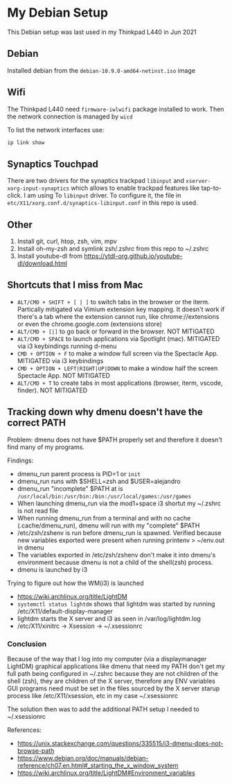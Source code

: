 # My Debian Setup

This Debian setup was last used in my Thinkpad L440 in Jun 2021

## Debian

Installed debian from the `debian-10.9.0-amd64-netinst.iso` image 

## Wifi

The Thinkpad L440 need `firmware-iwlwifi` package installed to work. Then the network connection is managed by `wicd`

To list the network interfaces use:

```sh
ip link show
```

## Synaptics Touchpad

There are two drivers for the synaptics trackpad `libinput` and `xserver-xorg-input-synaptics` which allows to enable trackpad features like tap-to-click. I am using To `libinput` driver. To configure it, the file in `etc/X11/xorg.conf.d/synaptics-libinput.conf` in this repo is used.

## Other

1. Install git, curl, htop, zsh, vim, mpv
2. Install oh-my-zsh and symlink zsh/.zshrc from this repo to ~/.zshrc
3. Install youtube-dl from https://ytdl-org.github.io/youtube-dl/download.html

## Shortcuts that I miss from Mac

* `ALT/CMD + SHIFT + [ | ]` to switch tabs in the browser or the iterm. Partically mitigated via Vimium extension key mapping. It doesn't work if there's a tab where the extension cannot run, like chrome://extensions or even the chrome.google.com (extensions store) 
* `ALT/CMD + [|]` to go back or forward in the browser. NOT MITIGATED 
* `ALT/CMD + SPACE` to launch applications via Spotlight (mac). MITIGATED via i3 keybindings running d-menu
* `CMD + OPTION + F` to make a window full screen via the Spectacle App. MITIGATED via i3 keybindings 
* `CMD + OPTION + LEFT|RIGHT|UP|DOWN` to make a window half the screen Spectacle App. NOT MITIGATED 
* `ALT/CMD + T` to create tabs in most applications (browser, iterm, vscode, finder). NOT MITIGATED

## Tracking down why dmenu doesn't have the correct PATH

Problem: dmenu does not have $PATH properly set and therefore it doesn't find many of my programs.

Findings:

* dmenu_run parent process is PID=1 or `init`
* dmenu_run runs with $SHELL=zsh and $USER=alejandro
* dmenu_run "incomplete" $PATH at is `/usr/local/bin:/usr/bin:/bin:/usr/local/games:/usr/games`
* When launching dmenu_run via the mod1+space i3 shortut my ~/.zshrc is not read file
* When running dmenu_run from a terminal and with no cache (.cache/dmenu_run), dmenu will run with my "complete" $PATH
* /etc/zsh/zshenv is run before dmenu_run is spawned. Verified because new variables exported were present when running printenv > ~/env.out in dmenu
* The variables exported in /etc/zsh/zshenv don't make it into dmenu's environment because dmenu is not a child of the shell(zsh) process.
* dmenu is launched by i3 

Trying to figure out how the WM(i3) is launched

* https://wiki.archlinux.org/title/LightDM
* `systemctl status lightdm` shows that lightdm was started by running /etc/X11/default-display-manager
* lightdm starts the X server and i3 as seen in /var/log/lightdm.log
* /etc/X11/xinitrc -> Xsession -> ~/.xsessionrc

### Conclusion
Because of the way that I log into my computer (via a displaymanager LightDM) graphical applications like dmenu that need my PATH don't get my full path being configured in ~/.zshrc because they are not children of the shell (zsh), they are children of the X server, therefore any ENV variables GUI programs need must be set in the files sourced by the X server starup process like /etc/X11/xsession, etc in my case ~/.xsessionrc

The solution then was to add the additional PATH setup I needed to ~/.xsessionrc

References:
* https://unix.stackexchange.com/questions/335515/i3-dmenu-does-not-browse-path
* https://www.debian.org/doc/manuals/debian-reference/ch07.en.html#_starting_the_x_window_system
* https://wiki.archlinux.org/title/LightDM#Environment_variables

